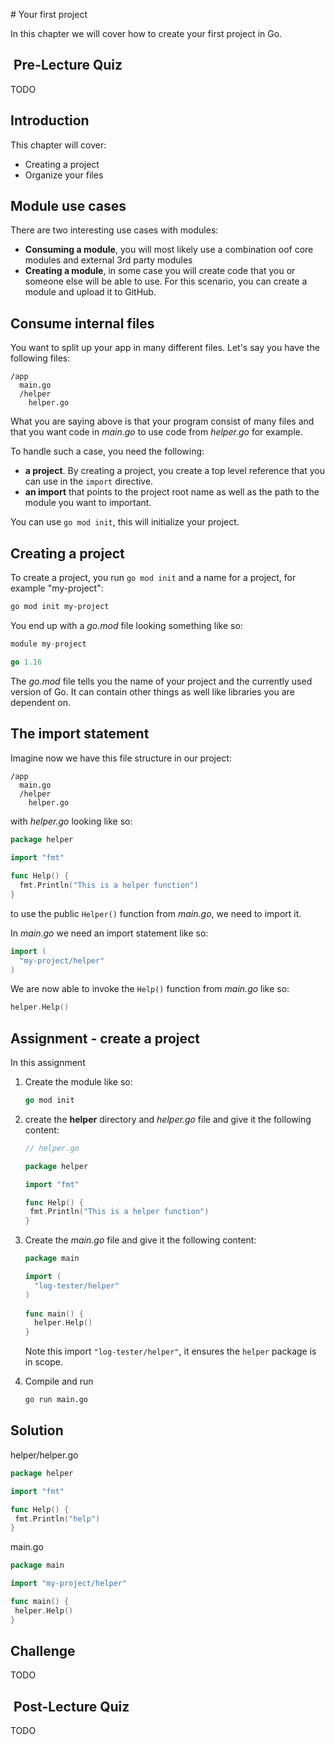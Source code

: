 # Your first project

In this chapter we will cover how to create your first project in Go.

##  Pre-Lecture Quiz

TODO

## Introduction

This chapter will cover:

- Creating a project
- Organize your files

## Module use cases

There are two interesting use cases with modules:

- **Consuming a module**, you will most likely use a combination oof core modules and external 3rd party modules
- **Creating a module**, in some case you will create code that you or someone else will be able to use. For this scenario, you can create a module and upload it to GitHub.

## Consume internal files

You want to split up your app in many different files. Let's say you have the following files:

```output
/app
  main.go
  /helper
    helper.go 
```

What you are saying above is that your program consist of many files and that you want code in *main.go* to use code from *helper.go* for example.

To handle such a case, you need the following:

- **a project**. By creating a project, you create a top level reference that you can use in the `import` directive.
- **an import** that points to the project root name as well as the path to the module you want to important.

You can use `go mod init`, this will initialize your project.

## Creating a project

To create a project, you run `go mod init` and a name for a project, for example "my-project":

   ```bash
   go mod init my-project
   ```

   You end up with a *go.mod* file looking something like so:

   ```go
   module my-project

   go 1.16
   ```

   The *go.mod* file tells you the name of your project and the currently used version of Go. It can contain other things as well like libraries you are dependent on.

## The import statement

Imagine now we have this file structure in our project:

```output
/app
  main.go
  /helper
    helper.go 
```

with *helper.go* looking like so:

```go
package helper
    
import "fmt"

func Help() {
  fmt.Println("This is a helper function")
}
```

to use the public `Helper()` function from *main.go*, we need to import it.

In *main.go* we need an import statement like so:

```go
import (
  "my-project/helper"
)
```

We are now able to invoke the `Help()` function from *main.go* like so:

```go
helper.Help()
```

## Assignment - create a project

In this assignment

1. Create the module like so:

    ```go
    go mod init
    ```

1. create the **helper** directory and *helper.go* file and give it the following content:

    ```go
    // helper.go
    
    package helper
    
    import "fmt"
    
    func Help() {
     fmt.Println("This is a helper function")
    }
    ```

1. Create the *main.go* file and give it the following content:

   ```go
   package main

   import (
     "log-tester/helper"
   )
    
   func main() {
     helper.Help()
   }
   ```

   Note this import `"log-tester/helper"`, it ensures the `helper` package is in scope.

1. Compile and run

   ```bash
   go run main.go
   ```

## Solution

helper/helper.go

```go
package helper

import "fmt"

func Help() {
 fmt.Println("help")
}
```

main.go

```go
package main

import "my-project/helper"

func main() {
 helper.Help()
}
```

## Challenge

TODO

##  Post-Lecture Quiz

TODO
